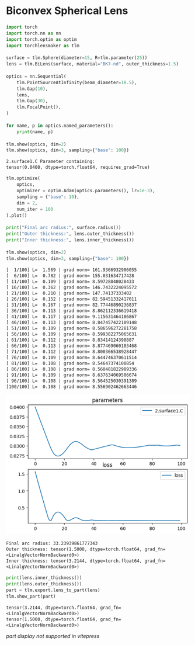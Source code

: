 # Biconvex Spherical Lens


```python
import torch
import torch.nn as nn
import torch.optim as optim
import torchlensmaker as tlm

surface = tlm.Sphere(diameter=15, R=tlm.parameter(25))
lens = tlm.BiLens(surface, material="BK7-nd", outer_thickness=1.5)

optics = nn.Sequential(
    tlm.PointSourceAtInfinity(beam_diameter=18.5),
    tlm.Gap(10),
    lens,
    tlm.Gap(30),
    tlm.FocalPoint(),
)

for name, p in optics.named_parameters():
    print(name, p)

tlm.show(optics, dim=2)
tlm.show(optics, dim=3, sampling={"base": 100})
```

    2.surface1.C Parameter containing:
    tensor(0.0400, dtype=torch.float64, requires_grad=True)



<TLMViewer src="./biconvex_sphere_files/biconvex_sphere_0.json?url" />



<TLMViewer src="./biconvex_sphere_files/biconvex_sphere_1.json?url" />



```python
tlm.optimize(
    optics,
    optimizer = optim.Adam(optics.parameters(), lr=1e-3),
    sampling = {"base": 10},
    dim = 2,
    num_iter = 100
).plot()

print("Final arc radius:", surface.radius())
print("Outer thickness:", lens.outer_thickness())
print("Inner thickness:", lens.inner_thickness())

tlm.show(optics, dim=2)
tlm.show(optics, dim=3, sampling={"base": 100})
```

    [  1/100] L=  1.569 | grad norm= 161.9366932906055
    [  6/100] L=  0.782 | grad norm= 155.031634717428
    [ 11/100] L=  0.109 | grad norm= 8.59728848028433
    [ 16/100] L=  0.362 | grad norm= 146.7432224095572
    [ 21/100] L=  0.210 | grad norm= 147.74137333402
    [ 26/100] L=  0.152 | grad norm= 82.59451332417011
    [ 31/100] L=  0.167 | grad norm= 82.77446890236837
    [ 36/100] L=  0.113 | grad norm= 8.862112336619418
    [ 41/100] L=  0.117 | grad norm= 9.115631464186867
    [ 46/100] L=  0.113 | grad norm= 8.847457422109148
    [ 51/100] L=  0.109 | grad norm= 8.586596272281758
    [ 56/100] L=  0.109 | grad norm= 8.599382275065631
    [ 61/100] L=  0.112 | grad norm= 8.83414124398887
    [ 66/100] L=  0.113 | grad norm= 8.877469060183468
    [ 71/100] L=  0.112 | grad norm= 8.800366538928447
    [ 76/100] L=  0.109 | grad norm= 8.644746370611514
    [ 81/100] L=  0.108 | grad norm= 8.54647374100854
    [ 86/100] L=  0.108 | grad norm= 8.560481822989336
    [ 91/100] L=  0.109 | grad norm= 8.637634069506674
    [ 96/100] L=  0.108 | grad norm= 8.564525030391389
    [100/100] L=  0.108 | grad norm= 8.556902462663446



    
![png](biconvex_sphere_files/biconvex_sphere_2_1.png)
    


    Final arc radius: 33.23939861777343
    Outer thickness: tensor(1.5000, dtype=torch.float64, grad_fn=<LinalgVectorNormBackward0>)
    Inner thickness: tensor(3.2144, dtype=torch.float64, grad_fn=<LinalgVectorNormBackward0>)



<TLMViewer src="./biconvex_sphere_files/biconvex_sphere_2.json?url" />



<TLMViewer src="./biconvex_sphere_files/biconvex_sphere_3.json?url" />



```python
print(lens.inner_thickness())
print(lens.outer_thickness())
part = tlm.export.lens_to_part(lens)
tlm.show_part(part)
```

    tensor(3.2144, dtype=torch.float64, grad_fn=<LinalgVectorNormBackward0>)
    tensor(1.5000, dtype=torch.float64, grad_fn=<LinalgVectorNormBackward0>)



<em>part display not supported in vitepress</em>


